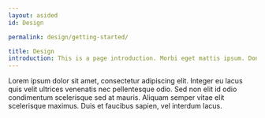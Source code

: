 ```yaml
---
layout: asided
id: Design

permalink: design/getting-started/

title: Design
introduction: This is a page introduction. Morbi eget mattis ipsum. Donec massa nibh, bibendum at sit amet ipsum.
---
```



Lorem ipsum dolor sit amet, consectetur adipiscing elit. Integer eu lacus quis velit ultrices venenatis nec pellentesque odio. Sed non elit id odio condimentum scelerisque sed at mauris. Aliquam semper vitae elit scelerisque maximus. Duis et faucibus sapien, vel interdum lacus.